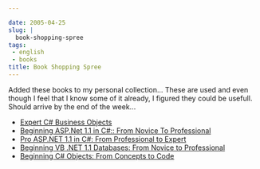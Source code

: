 ```yaml
---

date: 2005-04-25
slug: |
  book-shopping-spree
tags:
 - english
 - books
title: Book Shopping Spree
---
```


Added these books to my personal collection... These are used and even
though I feel that I know some of it already, I figured they could be
usefull. Should arrive by the end of the week...

-   [Expert C\# Business
    Objects](http://www.amazon.com/exec/obidos/tg/detail/-/1590593448/104-1940183-9908725?%5Fencoding=UTF8&v=glance)
-   [Beginning ASP.Net 1.1 in C\#:: From Novice To
    Professional](http://www.amazon.com/exec/obidos/tg/detail/-/1590594312/104-1940183-9908725?%5Fencoding=UTF8&v=glance)
-   [Pro ASP.NET 1.1 in C\#: From Professional to
    Expert](http://www.amazon.com/exec/obidos/tg/detail/-/1590593510/104-1940183-9908725?%5Fencoding=UTF8&v=glance)
-   [Beginning VB .NET 1.1 Databases: From Novice to
    Professional](http://www.amazon.com/exec/obidos/tg/detail/-/1590593588/104-1940183-9908725?%5Fencoding=UTF8&v=glance)
-   [Beginning C\# Objects: From Concepts to
    Code](http://www.amazon.com/exec/obidos/tg/detail/-/159059360X/104-1940183-9908725?%5Fencoding=UTF8&v=glance)
